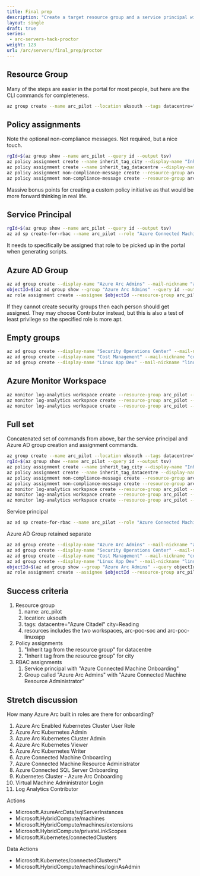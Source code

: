 ```yaml
---
title: Final prep
description: "Create a target resource group and a service principal with the \"Azure Connected Machine Onboarding\" role."
layout: single
draft: true
series:
 - arc-servers-hack-proctor
weight: 123
url: /arc/servers/final_prep/proctor
---
```



## Resource Group

Many of the steps are easier in the portal for most people, but here are the CLI commands for completeness.

```bash
az group create --name arc_pilot --location uksouth --tags datacentre="Azure Citadel" city=Reading
```

## Policy assignments

Note the optional non-compliance messages. Not required, but a nice touch.

```bash
rgId=$(az group show --name arc_pilot --query id --output tsv)
az policy assignment create --name inherit_tag_city --display-name "Inherit city tag from the resource group" --scope $rgId --policy cd3aa116-8754-49c9-a813-ad46512ece54 --assign-identity --location uksouth --params '{"tagName": {"value": "city"}}'
az policy assignment create --name inherit_tag_datacentre --display-name "Inherit datacentre tag from the resource group" --scope $rgId --policy cd3aa116-8754-49c9-a813-ad46512ece54 --assign-identity --location uksouth --params '{"tagName": {"value": "datacentre"}}'
az policy assignment non-compliance-message create --resource-group arc_pilot --name inherit_tag_city --message "Resource has not inherited the city tag"
az policy assignment non-compliance-message create --resource-group arc_pilot --name inherit_tag_datacentre --message "Resource has not inherited the datacentre tag"
```

Massive bonus points for creating a custom policy initiative as that would be more forward thinking in real life.

## Service Principal

```bash
rgId=$(az group show --name arc_pilot --query id --output tsv)
az ad sp create-for-rbac --name arc_pilot --role "Azure Connected Machine Onboarding" --scopes $rgId
```

It needs to specifically be assigned that role to be picked up in the portal when generating scripts.

## Azure AD Group

```bash
az ad group create --display-name "Azure Arc Admins" --mail-nickname "azurearcadmins"
objectId=$(az ad group show --group "Azure Arc Admins" --query id --output tsv)
az role assignment create --assignee $objectId --resource-group arc_pilot --role "Azure Connected Machine Resource Administrator"
```

If they cannot create security groups then each person should get assigned. They may choose Contributor instead, but this is also a test of least privilege so the specified role is more apt.

## Empty groups

```bash
az ad group create --display-name "Security Operations Center" --mail-nickname "soc"
az ad group create --display-name "Cost Management" --mail-nickname "cost_management"
az ad group create --display-name "Linux App Dev" --mail-nickname "linux_app_dev"
```

## Azure Monitor Workspace

```bash
az monitor log-analytics workspace create --resource-group arc_pilot --location uksouth --workspace-name arc-poc-core
az monitor log-analytics workspace create --resource-group arc_pilot --location uksouth --workspace-name arc-poc-soc
az monitor log-analytics workspace create --resource-group arc_pilot --location uksouth --workspace-name arc-poc-linuxapp
```

## Full set

Concatenated set of commands from above, bar the service principal and Azure AD group creation and assignment commands.

```bash
az group create --name arc_pilot --location uksouth --tags datacentre="Azure Citadel" city=Reading
rgId=$(az group show --name arc_pilot --query id --output tsv)
az policy assignment create --name inherit_tag_city --display-name "Inherit city tag from the resource group" --scope $rgId --policy cd3aa116-8754-49c9-a813-ad46512ece54 --assign-identity --location uksouth --params '{"tagName": {"value": "city"}}'
az policy assignment create --name inherit_tag_datacentre --display-name "Inherit datacentre tag from the resource group" --scope $rgId --policy cd3aa116-8754-49c9-a813-ad46512ece54 --assign-identity --location uksouth --params '{"tagName": {"value": "datacentre"}}'
az policy assignment non-compliance-message create --resource-group arc_pilot --name inherit_tag_city --message "Resource has not inherited the city tag"
az policy assignment non-compliance-message create --resource-group arc_pilot --name inherit_tag_datacentre --message "Resource has not inherited the datacentre tag"
az monitor log-analytics workspace create --resource-group arc_pilot --location uksouth --workspace-name arc-poc-core
az monitor log-analytics workspace create --resource-group arc_pilot --location uksouth --workspace-name arc-poc-soc
az monitor log-analytics workspace create --resource-group arc_pilot --location uksouth --workspace-name arc-poc-linuxapp
```

Service principal

```bash
az ad sp create-for-rbac --name arc_pilot --role "Azure Connected Machine Onboarding" --scopes $rgId
```

Azure AD Group retained separate

```bash
az ad group create --display-name "Azure Arc Admins" --mail-nickname "azurearcadmins"
az ad group create --display-name "Security Operations Center" --mail-nickname "soc"
az ad group create --display-name "Cost Management" --mail-nickname "cost_management"
az ad group create --display-name "Linux App Dev" --mail-nickname "linux_app_dev"
objectId=$(az ad group show --group "Azure Arc Admins" --query objectId --output tsv)
az role assignment create --assignee $objectId --resource-group arc_pilot --role "Azure Connected Machine Resource Administrator"
```

## Success criteria

1. Resource group
    1. name: arc_pilot
    1. location: uksouth
    1. tags: datacentre="Azure Citadel" city=Reading
    1. resources includes the two workspaces, arc-poc-soc and arc-poc-linuxapp
1. Policy assignments
    1. "Inherit tag from the resource group" for datacentre
    1. "Inherit tag from the resource group" for city
1. RBAC assignments
    1. Service principal with "Azure Connected Machine Onboarding"
    1. Group called "Azure Arc Admins" with "Azure Connected Machine Resource Administrator"

## Stretch discussion

How many Azure Arc built in roles are there for onboarding?

1. Azure Arc Enabled Kubernetes Cluster User Role
1. Azure Arc Kubernetes Admin
1. Azure Arc Kubernetes Cluster Admin
1. Azure Arc Kubernetes Viewer
1. Azure Arc Kubernetes Writer
1. Azure Connected Machine Onboarding
1. Azure Connected Machine Resource Administrator
1. Azure Connected SQL Server Onboarding
1. Kubernetes Cluster - Azure Arc Onboarding
1. Virtual Machine Administrator Login
1. Log Analytics Contributor

Actions

* Microsoft.AzureArcData/sqlServerInstances
* Microsoft.HybridCompute/machines
* Microsoft.HybridCompute/machines/extensions
* Microsoft.HybridCompute/privateLinkScopes
* Microsoft.Kubernetes/connectedClusters

Data Actions

* Microsoft.Kubernetes/connectedClusters/*
* Microsoft.HybridCompute/machines/loginAsAdmin
